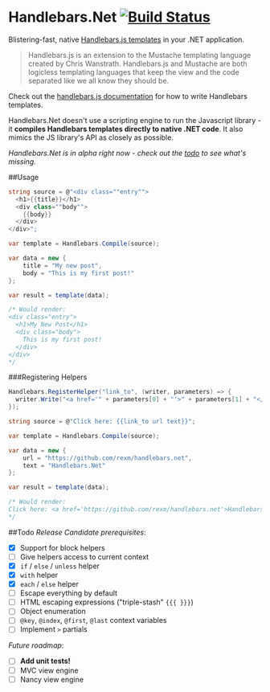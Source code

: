 Handlebars.Net [![Build Status](https://travis-ci.org/rexm/Handlebars.Net.svg?branch=master)](https://travis-ci.org/rexm/Handlebars.Net)
==============

Blistering-fast, native [Handlebars.js templates](http://handlebarsjs.com) in your .NET application.

>Handlebars.js is an extension to the Mustache templating language created by Chris Wanstrath. Handlebars.js and Mustache are both logicless templating languages that keep the view and the code separated like we all know they should be.

Check out the [handlebars.js documentation](http://handlebarsjs.com) for how to write Handlebars templates.

Handlebars.Net doesn't use a scripting engine to run the Javascript library - it **compiles Handlebars templates directly to native .NET code**. It also mimics the JS library's API as closely as possible.

_Handlebars.Net is in alpha right now - check out the [todo](#todo) to see what's missing._

##Usage

```c#
string source = @"<div class=""entry"">
  <h1>{{title}}</h1>
  <div class=""body"">
    {{body}}
  </div>
</div>";

var template = Handlebars.Compile(source);

var data = new {
    title = "My new post",
    body = "This is my first post!"
};

var result = template(data);

/* Would render:
<div class="entry">
  <h1>My New Post</h1>
  <div class="body">
    This is my first post!
  </div>
</div>
*/
```

###Registering Helpers
```c#
Handlebars.RegisterHelper("link_to", (writer, parameters) => {
  writer.Write("<a href='" + parameters[0] + "'>" + parameters[1] + "</a>");
});

string source = @"Click here: {{link_to url text}}";

var template = Handlebars.Compile(source);

var data = new {
    url = "https://github.com/rexm/handlebars.net",
    text = "Handlebars.Net"
};

var result = template(data);

/* Would render:
Click here: <a href='https://github.com/rexm/handlebars.net'>Handlebars.Net</a>
*/
```


##Todo
_Release Candidate prerequisites_:
- [x] Support for block helpers
- [ ] Give helpers access to current context
- [x] `if` / `else` / `unless` helper
- [x] `with` helper
- [x] `each` / `else` helper
- [ ] Escape everything by default
- [ ] HTML escaping expressions ("triple-stash" `{{{ }}}`)
- [ ] Object enumeration
- [ ] `@key`, `@index`, `@first`, `@last` context variables
- [ ] Implement `>` partials

_Future roadmap_:
- [ ] **Add unit tests!**
- [ ] MVC view engine
- [ ] Nancy view engine
